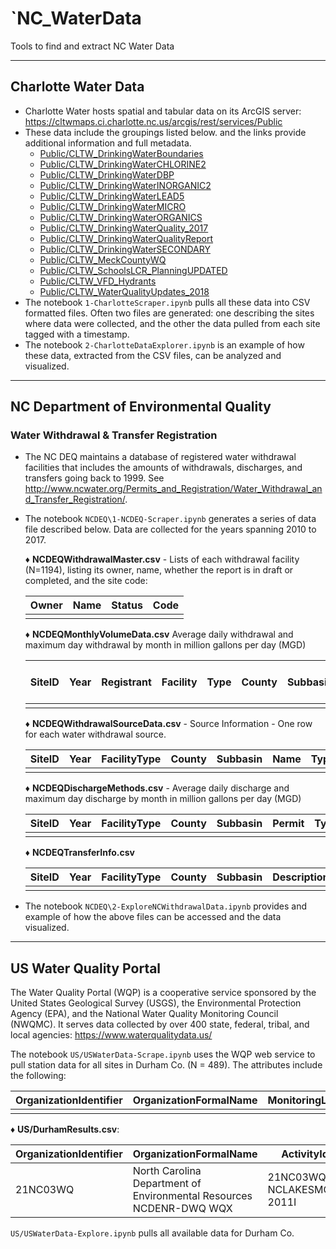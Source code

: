 # `NC_WaterData
Tools to find and extract NC Water Data

---

## Charlotte Water Data

* Charlotte Water hosts spatial and tabular data on its ArcGIS server: <https://cltwmaps.ci.charlotte.nc.us/arcgis/rest/services/Public> 
* These data include the groupings listed below. and the links provide additional information and full metadata. 
  * [Public/CLTW_DrinkingWaterBoundaries](https://cltwmaps.ci.charlotte.nc.us/arcgis/rest/services/Public/CLTW_DrinkingWaterBoundaries/MapServer) 
  * [Public/CLTW_DrinkingWaterCHLORINE2](https://cltwmaps.ci.charlotte.nc.us/arcgis/rest/services/Public/CLTW_DrinkingWaterCHLORINE2/MapServer) 
  * [Public/CLTW_DrinkingWaterDBP](https://cltwmaps.ci.charlotte.nc.us/arcgis/rest/services/Public/CLTW_DrinkingWaterDBP/MapServer) 
  * [Public/CLTW_DrinkingWaterINORGANIC2](https://cltwmaps.ci.charlotte.nc.us/arcgis/rest/services/Public/CLTW_DrinkingWaterINORGANIC2/MapServer) 
  * [Public/CLTW_DrinkingWaterLEAD5](https://cltwmaps.ci.charlotte.nc.us/arcgis/rest/services/Public/CLTW_DrinkingWaterLEAD5/MapServer) 
  * [Public/CLTW_DrinkingWaterMICRO](https://cltwmaps.ci.charlotte.nc.us/arcgis/rest/services/Public/CLTW_DrinkingWaterMICRO/MapServer) 
  * [Public/CLTW_DrinkingWaterORGANICS](https://cltwmaps.ci.charlotte.nc.us/arcgis/rest/services/Public/CLTW_DrinkingWaterORGANICS/MapServer) 
  * [Public/CLTW_DrinkingWaterQuality_2017](https://cltwmaps.ci.charlotte.nc.us/arcgis/rest/services/Public/CLTW_DrinkingWaterQuality_2017/MapServer) 
  * [Public/CLTW_DrinkingWaterQualityReport](https://cltwmaps.ci.charlotte.nc.us/arcgis/rest/services/Public/CLTW_DrinkingWaterQualityReport/MapServer) 
  * [Public/CLTW_DrinkingWaterSECONDARY](https://cltwmaps.ci.charlotte.nc.us/arcgis/rest/services/Public/CLTW_DrinkingWaterSECONDARY/MapServer) 
  * [Public/CLTW_MeckCountyWQ](https://cltwmaps.ci.charlotte.nc.us/arcgis/rest/services/Public/CLTW_MeckCountyWQ/MapServer) 
  * [Public/CLTW_SchoolsLCR_PlanningUPDATED](https://cltwmaps.ci.charlotte.nc.us/arcgis/rest/services/Public/CLTW_SchoolsLCR_PlanningUPDATED/MapServer) 
  * [Public/CLTW_VFD_Hydrants](https://cltwmaps.ci.charlotte.nc.us/arcgis/rest/services/Public/CLTW_VFD_Hydrants/MapServer) 
  * [Public/CLTW_WaterQualityUpdates_2018](https://cltwmaps.ci.charlotte.nc.us/arcgis/rest/services/Public/CLTW_WaterQualityUpdates_2018/MapServer) 
* The notebook `1-CharlotteScraper.ipynb` pulls all these data into CSV formatted files. Often two files are generated: one describing the sites where data were collected, and the other the data pulled from each site tagged with a timestamp.
* The notebook `2-CharlotteDataExplorer.ipynb` is an example of how these data, extracted from the CSV files, can be analyzed and visualized. 

---

## NC Department of Environmental Quality

### Water Withdrawal & Transfer Registration

* The NC DEQ maintains a database of registered water withdrawal facilities that includes the amounts of withdrawals, discharges, and transfers going back to 1999. See http://www.ncwater.org/Permits_and_Registration/Water_Withdrawal_and_Transfer_Registration/. 

* The notebook `NCDEQ\1-NCDEQ-Scraper.ipynb` generates a series of data file described below. Data are collected for the years spanning 2010 to 2017.

  ♦ **NCDEQWithdrawalMaster.csv** - Lists of each withdrawal facility (N=1194), listing its owner, name, whether the report is in draft or completed, and the site code:

  | Owner | Name | Status | Code |
  | ----- | ---- | ------ | ---- |
  |       |      |        |      |

  ♦ **NCDEQMonthlyVolumeData.csv** Average daily withdrawal and maximum day withdrawal by month in million gallons per day (MGD)

  | SiteID | Year | Registrant | Facility | Type | County | Subbasin | Month | # of DaysUsed | Average DailyWithdrawal (MGD) | Maximum DayWithdrawal (MGD) | # of DaysDischarged | Average DailyDischarge (MGD) | Maximum DayDischarge (MGD) | # of DaysTransferred | Average DailyTransfer (MGD) | Maximum   DayTransfer (MGD) |
  | ------ | ---- | ---------- | -------- | ---- | ------ | -------- | ----- | ------------- | ----------------------------- | --------------------------- | ------------------- | ---------------------------- | -------------------------- | -------------------- | --------------------------- | --------------------------- |
  |        |      |            |          |      |        |          |       |               |                               |                             |                     |                              |                            |                      |                             |                             |

  ♦ **NCDEQWithdrawalSourceData.csv** - Source Information - One row for each water withdrawal  source. 

  | SiteID | Year | FacilityType | County | Subbasin | Name | Type | AvgDaily | DaysUsed | Capacity_MGD |
  | ------ | ---- | ------------ | ------ | -------- | ---- | ---- | -------- | -------- | ------------ |
  |        |      |              |        |          |      |      |          |          |              |

  ♦ **NCDEQDischargeMethods.csv** - Average daily discharge and maximum day discharge by month in million gallons per day (MGD) 

  | SiteID | Year | FacilityType | County | Subbasin | Permit | Type | AvgDaily | DaysUsed | Capacity_MGD |
  | ------ | ---- | ------------ | ------ | -------- | ------ | ---- | -------- | -------- | ------------ |
  |        |      |              |        |          |        |      |          |          |              |

  ♦ **NCDEQTransferInfo.csv**

  | SiteID | Year | FacilityType | County | Subbasin | Description | SourceBasin | ReceivingBasin | Capacity |
  | ------ | ---- | ------------ | ------ | -------- | ----------- | ----------- | -------------- | -------- |
  |        |      |              |        |          |             |             |                |          |

* The notebook `NCDEQ\2-ExploreNCWithdrawalData.ipynb` provides and example of how the above files can be accessed and the data visualized.

  

---

## US Water Quality Portal

The Water Quality Portal (WQP) is a cooperative service sponsored by the United States Geological Survey (USGS), the Environmental Protection Agency (EPA), and the National Water Quality Monitoring Council (NWQMC). It serves data collected by over 400 state, federal, tribal, and local agencies: https://www.waterqualitydata.us/

The notebook `US/USWaterData-Scrape.ipynb` uses the WQP web service to pull station data for all sites in Durham Co. (N = 489). The attributes include the following: 

| OrganizationIdentifier | OrganizationFormalName | MonitoringLocationIdentifier | MonitoringLocationName | MonitoringLocationTypeName | MonitoringLocationDescriptionText | HUCEightDigitCode | DrainageAreaMeasure/MeasureValue | DrainageAreaMeasure/MeasureUnitCode | ContributingDrainageAreaMeasure/MeasureValue | ContributingDrainageAreaMeasure/MeasureUnitCode | LatitudeMeasure | LongitudeMeasure | SourceMapScaleNumeric | HorizontalAccuracyMeasure/MeasureValue | HorizontalAccuracyMeasure/MeasureUnitCode | HorizontalCollectionMethodName | HorizontalCoordinateReferenceSystemDatumName | VerticalMeasure/MeasureValue | VerticalMeasure/MeasureUnitCode | VerticalAccuracyMeasure/MeasureValue | VerticalAccuracyMeasure/MeasureUnitCode | VerticalCollectionMethodName | VerticalCoordinateReferenceSystemDatumName | CountryCode | StateCode | CountyCode | AquiferName | FormationTypeText | AquiferTypeName | ConstructionDateText | WellDepthMeasure/MeasureValue | WellDepthMeasure/MeasureUnitCode | WellHoleDepthMeasure/MeasureValue | WellHoleDepthMeasure/MeasureUnitCode | ProviderName |
| ---------------------- | ---------------------- | ---------------------------- | ---------------------- | -------------------------- | --------------------------------- | ----------------- | -------------------------------- | ----------------------------------- | -------------------------------------------- | ----------------------------------------------- | --------------- | ---------------- | --------------------- | -------------------------------------- | ----------------------------------------- | ------------------------------ | -------------------------------------------- | ---------------------------- | ------------------------------- | ------------------------------------ | --------------------------------------- | ---------------------------- | ------------------------------------------ | ----------- | --------- | ---------- | ----------- | ----------------- | --------------- | -------------------- | ----------------------------- | -------------------------------- | --------------------------------- | ------------------------------------ | ------------ |
|                        |                        |                              |                        |                            |                                   |                   |                                  |                                     |                                              |                                                 |                 |                  |                       |                                        |                                           |                                |                                              |                              |                                 |                                      |                                         |                              |                                            |             |           |            |             |                   |                 |                      |                               |                                  |                                   |                                      |              |

♦ **US/DurhamResults.csv**:

| OrganizationIdentifier | OrganizationFormalName                                       | ActivityIdentifier             | ActivityTypeCode | ActivityMediaName | ActivityMediaSubdivisionName | ActivityStartDate | ActivityStartTime/Time | ActivityStartTime/TimeZoneCode | ActivityEndDate | ActivityEndTime/Time | ActivityEndTime/TimeZoneCode | ActivityDepthHeightMeasure/MeasureValue | ActivityDepthHeightMeasure/MeasureUnitCode | ActivityDepthAltitudeReferencePointText | ActivityTopDepthHeightMeasure/MeasureValue | ActivityTopDepthHeightMeasure/MeasureUnitCode | ActivityBottomDepthHeightMeasure/MeasureValue | ActivityBottomDepthHeightMeasure/MeasureUnitCode | ProjectIdentifier | ActivityConductingOrganizationText                 | MonitoringLocationIdentifier | ActivityCommentText                                   | SampleAquifer | HydrologicCondition | HydrologicEvent | SampleCollectionMethod/MethodIdentifier | SampleCollectionMethod/MethodIdentifierContext | SampleCollectionMethod/MethodName | SampleCollectionEquipmentName | ResultDetectionConditionText | CharacteristicName | ResultSampleFractionText | ResultMeasureValue | ResultMeasure/MeasureUnitCode | MeasureQualifierCode | ResultStatusIdentifier | StatisticalBaseCode | ResultValueTypeName | ResultWeightBasisText | ResultTimeBasisText | ResultTemperatureBasisText | ResultParticleSizeBasisText | PrecisionValue | ResultCommentText | USGSPCode | ResultDepthHeightMeasure/MeasureValue | ResultDepthHeightMeasure/MeasureUnitCode | ResultDepthAltitudeReferencePointText | SubjectTaxonomicName | SampleTissueAnatomyName | ResultAnalyticalMethod/MethodIdentifier | ResultAnalyticalMethod/MethodIdentifierContext | ResultAnalyticalMethod/MethodName | MethodDescriptionText | LaboratoryName | AnalysisStartDate | ResultLaboratoryCommentText | DetectionQuantitationLimitTypeName | DetectionQuantitationLimitMeasure/MeasureValue | DetectionQuantitationLimitMeasure/MeasureUnitCode | PreparationStartDate | ProviderName |
| ---------------------- | ------------------------------------------------------------ | ------------------------------ | ---------------- | ----------------- | ---------------------------- | ----------------- | ---------------------- | ------------------------------ | --------------- | -------------------- | ---------------------------- | --------------------------------------- | ------------------------------------------ | --------------------------------------- | ------------------------------------------ | --------------------------------------------- | --------------------------------------------- | ------------------------------------------------ | ----------------- | -------------------------------------------------- | ---------------------------- | ----------------------------------------------------- | ------------- | ------------------- | --------------- | --------------------------------------- | ---------------------------------------------- | --------------------------------- | ----------------------------- | ---------------------------- | ------------------ | ------------------------ | ------------------ | ----------------------------- | -------------------- | ---------------------- | ------------------- | ------------------- | --------------------- | ------------------- | -------------------------- | --------------------------- | -------------- | ----------------- | --------- | ------------------------------------- | ---------------------------------------- | ------------------------------------- | -------------------- | ----------------------- | --------------------------------------- | ---------------------------------------------- | --------------------------------- | --------------------- | -------------- | ----------------- | --------------------------- | ---------------------------------- | ---------------------------------------------- | ------------------------------------------------- | -------------------- | ------------ |
| 21NC03WQ               | North Carolina Department of Environmental Resources NCDENR-DWQ WQX | 21NC03WQ-NCLAKESMON22999-2011I | Field Msr/Obs    | Water             |                              | 8/9/2011          |                        |                                |                 |                      |                              | 1                                       | m                                          |                                         |                                            |                                               |                                               |                                                  | NCLAKESMON        | NC Lakes Monitoring - NC Division of Water Quality | 21NC03WQ-LLC01               | Dissolved Oxygen not recorded due to   meter problems |               |                     |                 | Temperature, water                      | 30.6                                           | deg C                             |                               | Final                        |                    | Actual                   |                    |                               |                      |                        |                     |                     |                       |                     |                            |                             |                |                   | WSSSOP    | 21NC03WQ                              | WSSSOP                                   |                                       |                      |                         |                                         |                                                |                                   |                       |                | STORET            |                             |                                    |                                                |                                                   |                      |              |

 `US/USWaterData-Explore.ipynb` pulls all available data for Durham Co. 

